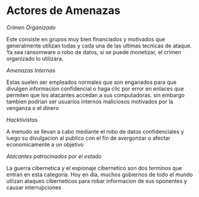 # Actores de Amenazas

*Crimen Organizado*

Este consiste en grupos muy bien financiados y motivados que generalmente utilizan todas 
y cada una de las ultimas tecnicas de ataque. Ya sea ransomware o robo de datos, si se puede
monetizar, el crimen organizado lo utilizara.

*Amenazas Internas*

Estas suelen ser empleados normales que son enganados para que divulgen informacion confidencial
o haga clic por error en enlaces que permiten que los atacantes accedan a sus computadoras. sin embargo 
tambien podrian ser usuarios internos maliciosos motivados por la venganza o el dinero

*Hacktivistas*

A menudo se llevan a cabo mediante el robo de datos confidenciales y luego su divulgacion al publico con el 
fin de avergonzar o afectar economicamente a un objetivo

*Atacantes patrocinados por el estado*

La guerra cibernetica y el espionaje cibernetico son dos terminos que entran en esta categoria. Hoy en dia, muchos 
gobiernos de todo el mundo utlizan ataques ciberneticos para robar informacion de sus oponentes y causar interrupciones
